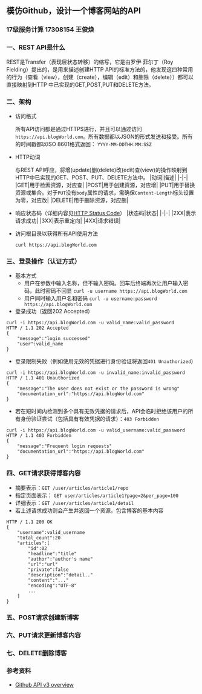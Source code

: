## 模仿Github，设计一个博客网站的API
### 17级服务计算 17308154 王俊焕
### 一、REST API是什么
REST是Transfer（表现层状态转移）的缩写，它是由罗伊·菲尔丁（Roy Fielding）提出的，是用来描述创建HTTP API的标准方法的，他发现这四种常用的行为（查看（view），创建（create），编辑（edit）和删除（delete））都可以直接映射到HTTP 中已实现的GET,POST,PUT和DELETE方法。
### 二、架构

- 访问格式

  所有API访问都是通过HTTPS进行，并且可以通过访问`https://api.blogWorld.com`。所有数据都以JSON的形式发送和接受。所有的时间戳都以ISO 8601格式返回： 
  ```YYYY-MM-DDTHH:MM:SSZ```

- HTTP动词

  与REST API呼应，将增(update)删(delete)改(edit)查(view)的操作映射到HTTP中已实现的GET、POST、PUT、DELETE方法中。
|动词|描述|
|-|-|
|GET|用于检索资源，对应查|
|POST|用于创建资源，对应增|
|PUT|用于替换资源或集合。对于`PUT`没有`body`属性的请求，需确保`Content-Length`标头设置为零，对应改|
|DELETE|用于删除资源，对应删|


- 响应状态码（详细内容见[HTTP Status Code](https://www.w3.org/Protocols/HTTP/HTRESP.html)）
|状态码|状态|
|-|-|
|2XX|表示请求成功|
|3XX|表示重定向|
|4XX|请求错误|

- 访问根目录以获得所有API使用方法
	```shell
	curl https://api.blogWorld.com
	```

### 三、登录操作（认证方式）
- 基本方式
    - 用户在参数中输入名称，但不输入密码。回车后终端再次让用户输入密码，此时密码不回显
        `curl -u username https://api.blogWorld.com`
    - 用户同时输入用户名和密码
    	`curl -u username:password https://api.blogWorld.com`
- 登录成功（返回202 Accepted）
```shell
curl -i https://api.blogWorld.com -u valid_name:valid_password
HTTP / 1.1 202 Accepted
{
	"message":"login successed"
	"user":valid_name
}
```

- 登录限制失败（例如使用无效的凭据进行身份验证将返回`401 Unauthorized`）
```shell
curl -i https://api.blogWorld.com -u invalid_name:invalid_password
HTTP / 1.1 401 Unauthorized
{
	"message":"The user does not exist or the password is wrong"
	"documentation_url":"https://api.blogWorld.com"
}
```
- 若在短时间内检测到多个具有无效凭据的请求后，API会临时拒绝该用户的所有身份验证尝试（包括具有有效凭据的请求）：`403 Forbidden`
```shell
curl -i https://api.blogWorld.com -u valid_username:valid_password
HTTP / 1.1 403 Forbidden
{
	"message":"Frequent login requests"
	"documentation_url":"https://api.blogWorld.com"
}
```
### 四、GET请求获得博客内容

- 摘要表示：`GET /user/articles/article1/repo`
- 指定页面表示： `GET user/articles/article1?page=2&per_page=100`
- 详细表示：`GET /user/articles/article1/detail`
- 若上述请求成功则会产生并返回一个资源，包含博客的基本内容
```shell
HTTP / 1.1 200 OK
{
	"username":valid_username
	"total_count":20
	"articles":[
		"id":02
		"headline":"title"
		"author":"author's name"
		"url":"url"
		"private":false
		"description":"detail.."
		"content":"..."
		"encoding":"UTF-8"
        ...
	]
}
```
### 五、POST请求创建新博客
### 六、PUT请求更新博客内容
### 七、DELETE删除博客

### 参考资料
- [Github API v3 overview](https://developer.github.com/v3/)
